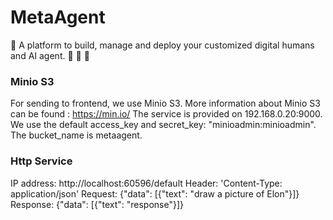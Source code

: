 # MetaAgent
:robot: A platform to build, manage and deploy your customized digital humans and AI agent. :space_invader: :unicorn: :crystal_ball:



### Minio S3
For sending to frontend, we use Minio S3. More information about Minio S3 can be found : https://min.io/
The service is provided on 192.168.0.20:9000. We use the default access_key and secret_key: "minioadmin:minioadmin". The bucket_name is metaagent.

### Http Service
IP address: http://localhost:60596/default
Header: 'Content-Type: application/json'
Request: {"data": [{"text": "draw a picture of Elon"}]}
Response: {"data": [{"text": "response"}]}